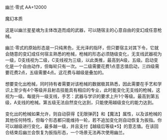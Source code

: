 <title>幽兰·零式</title>
<meta name="GENERATOR" content="WinCHM">
<meta http-equiv="Content-Type" content="text/html; charset=gb2312">
<br>幽兰·零式 AA+12000 
<br>
<br>魔幻本质 
<br>
<br>这是以幽兰星星魂为主体改造而成的武器，可以随宿主的心意自由的变幻成任意枪械。 
<br>
<br>幽兰·零式的原始形态是一只纯黑色，无光泽的指环，但只要宿主对其下令，它就会随意的变幻成任何宿主熟悉的枪械，枪械的形态必须随级变化，无支线武器视为一级，D支线视为二级，C支线视为三级，以此类推，最高到A级，五级。启动变化是一个自由动作，但每轮只有一次。一二级需要花费1点意志值启动，三四级需要花费2点，五级需要4点。这花费与越级是叠加的。
<br>
<br>想要变化出枪械，同时持有者需要对该枪械的数据极其熟悉，因此需要在手艺和学识上至少有4个等级并且射击技能具有相应的专业，此时能变化无支线的枪械，这视为一级。每提升一级支线，手艺：武器与学识的要求上升1个等级。最高到第五级，A支线的枪械。第五级无法自然变化达到，只能使用越级变化的能力达到。
<br>
<br>变化出的枪械如果允许，则自动获得【无限弹药】和【魔法】属性，以及该枪械的其他任何特性，但每个形态都只能维持一轮，若不追加变化则自动恢复为扳指。你可以越级进行变化，最多越一级，并且支付【越级后等级*5】的意志值。在该回合结束后幽兰会恢复为扳指形态，一个场景无法再次使用幽兰。
<br>
<br>
<br>